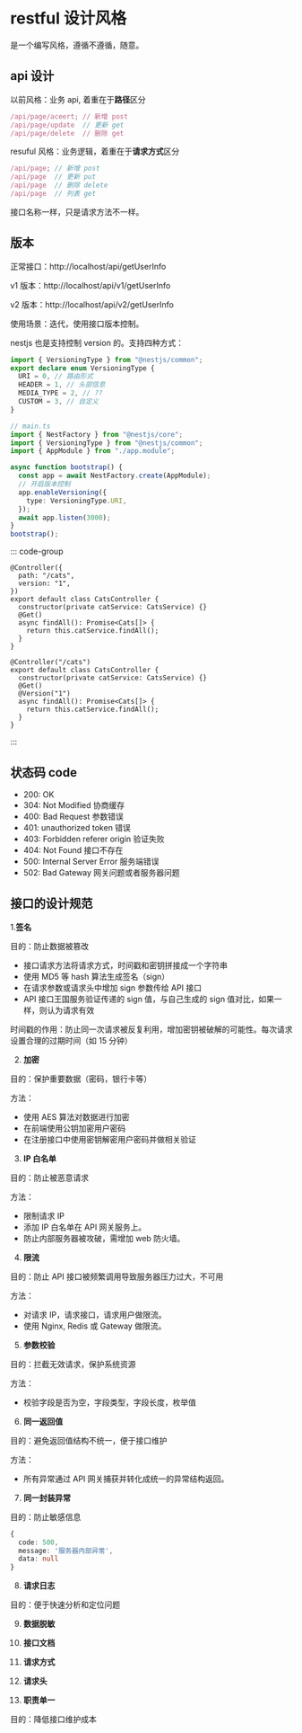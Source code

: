 # restful 设计风格

是一个编写风格，遵循不遵循，随意。

## api 设计

以前风格：业务 api, 着重在于**路径**区分

```js
/api/page/aceert; // 新增 post
/api/page/update  // 更新 get
/api/page/delete  // 删除 get
```

resuful 风格：业务逻辑，着重在于**请求方式**区分

```js
/api/page; // 新增 post
/api/page  // 更新 put
/api/page  // 删除 delete
/api/page  // 列表 get
```

接口名称一样，只是请求方法不一样。

## 版本

正常接口：http://localhost/api/getUserInfo

v1 版本：http://localhost/api/v1/getUserInfo

v2 版本：http://localhost/api/v2/getUserInfo

使用场景：迭代，使用接口版本控制。

nestjs 也是支持控制 version 的。支持四种方式：

```ts
import { VersioningType } from "@nestjs/common";
export declare enum VersioningType {
  URI = 0, // 路由形式
  HEADER = 1, // 头部信息
  MEDIA_TYPE = 2, // ??
  CUSTOM = 3, // 自定义
}
```

```ts
// main.ts
import { NestFactory } from "@nestjs/core";
import { VersioningType } from "@nestjs/common";
import { AppModule } from "./app.module";

async function bootstrap() {
  const app = await NestFactory.create(AppModule);
  // 开启版本控制
  app.enableVersioning({
    type: VersioningType.URI,
  });
  await app.listen(3000);
}
bootstrap();
```

::: code-group

```ts{1-4} [整体业务版本]
@Controller({
  path: "/cats",
  version: "1",
})
export default class CatsController {
  constructor(private catService: CatsService) {}
  @Get()
  async findAll(): Promise<Cats[]> {
    return this.catService.findAll();
  }
}
```

```ts{5} [接口版本]
@Controller("/cats")
export default class CatsController {
  constructor(private catService: CatsService) {}
  @Get()
  @Version("1")
  async findAll(): Promise<Cats[]> {
    return this.catService.findAll();
  }
}
```

:::

## 状态码 code

- 200: OK
- 304: Not Modified 协商缓存
- 400: Bad Request 参数错误
- 401: unauthorized token 错误
- 403: Forbidden referer origin 验证失败
- 404: Not Found 接口不存在
- 500: Internal Server Error 服务端错误
- 502: Bad Gateway 网关问题或者服务器问题

## 接口的设计规范

1.**签名**

目的：防止数据被篡改

- 接口请求方法将请求方式，时间戳和密钥拼接成一个字符串
- 使用 MD5 等 hash 算法生成签名（sign）
- 在请求参数或请求头中增加 sign 参数传给 API 接口
- API 接口王国服务验证传递的 sign 值，与自己生成的 sign 值对比，如果一样，则认为请求有效

时间戳的作用：防止同一次请求被反复利用，增加密钥被破解的可能性。每次请求设置合理的过期时间（如 15 分钟）

2. **加密**

目的：保护重要数据（密码，银行卡等）

方法：

- 使用 AES 算法对数据进行加密
- 在前端使用公钥加密用户密码
- 在注册接口中使用密钥解密用户密码并做相关验证

3. **IP 白名单**

目的：防止被恶意请求

方法：

- 限制请求 IP
- 添加 IP 白名单在 API 网关服务上。
- 防止内部服务器被攻破，需增加 web 防火墙。

4. **限流**

目的：防止 API 接口被频繁调用导致服务器压力过大，不可用

方法：

- 对请求 IP，请求接口，请求用户做限流。
- 使用 Nginx, Redis 或 Gateway 做限流。

5. **参数校验**

目的：拦截无效请求，保护系统资源

方法：

- 校验字段是否为空，字段类型，字段长度，枚举值

6. **同一返回值**

目的：避免返回值结构不统一，便于接口维护

方法：

- 所有异常通过 API 网关捕获并转化成统一的异常结构返回。

7. **同一封装异常**

目的：防止敏感信息

```ts
{
  code: 500,
  message: '服务器内部异常',
  data: null
}
```

8. **请求日志**

目的：便于快速分析和定位问题

9. **数据脱敏**

10. **接口文档**

11. **请求方式**

12. **请求头**

13. **职责单一**

目的：降低接口维护成本
